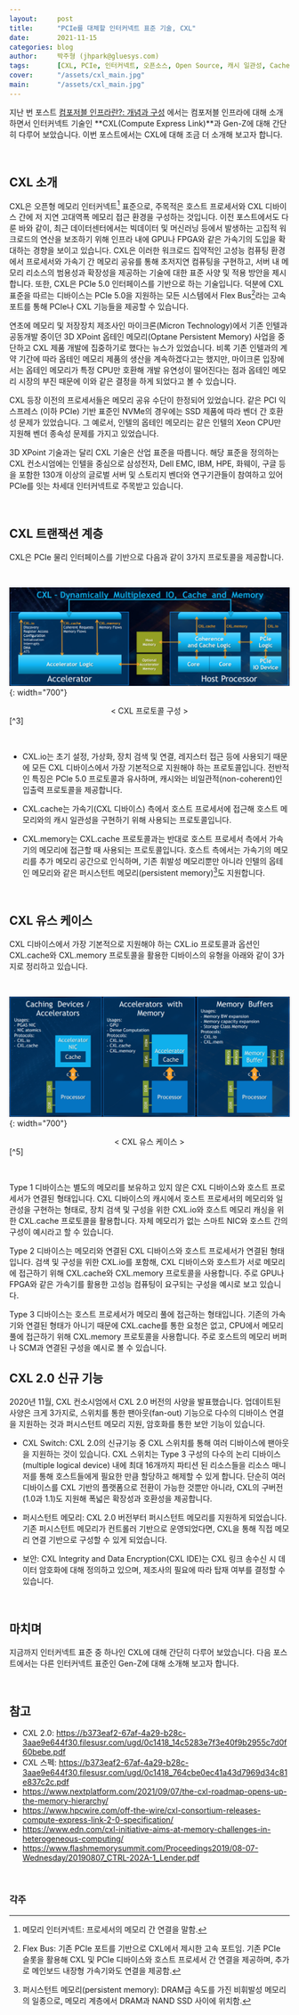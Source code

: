 ```yaml
---
layout:     post
title:      "PCIe를 대체할 인터커넥트 표준 기술, CXL"
date:       2021-11-15
categories: blog
author:     박주형 (jhpark@gluesys.com)
tags:       [CXL, PCIe, 인터커넥트, 오픈소스, Open Source, 캐시 일관성, Cache Coherence, 옵테인, Optane]
cover:      "/assets/cxl_main.jpg"
main:       "/assets/cxl_main.jpg"
---
```


지난 번 포스트 [컴포저블 인프라란?: 개념과 구성](https://tech.gluesys.com/blog/2021/10/22/composableinfra.html) 에서는 컴포저블 인프라에 대해 소개하면서 인터커넥트 기술인 **CXL(Compute Express Link)**과 Gen-Z에 대해 간단히 다루어 보았습니다. 이번 포스트에서는 CXL에 대해 조금 더 소개해 보고자 합니다.  
  
&nbsp;
  
## CXL 소개  
  
CXL은 오픈형 메모리 인터커넥트[^1] 표준으로, 주목적은 호스트 프로세서와 CXL 디바이스 간에 저 지연 고대역폭 메모리 접근 환경을 구성하는 것입니다. 이전 포스트에서도 다룬 바와 같이, 최근 데이터센터에서는 빅데이터 및 머신러닝 등에서 발생하는 고집적 워크로드의 연산을 보조하기 위해 인프라 내에 GPU나 FPGA와 같은 가속기의 도입을 확대하는 경향을 보이고 있습니다. CXL은 이러한 워크로드 집약적인 고성능 컴퓨팅 환경에서 프로세서와 가속기 간 메모리 공유를 통해 초저지연 컴퓨팅을 구현하고, 서버 내 메모리 리소스의 범용성과 확장성을 제공하는 기술에 대한 표준 사양 및 적용 방안을 제시합니다. 또한, CXL은 PCIe 5.0 인터페이스를 기반으로 하는 기술입니다. 덕분에 CXL 표준을 따르는 디바이스는 PCIe 5.0을 지원하는 모든 시스템에서 Flex Bus[^2]라는 고속 포트를 통해 PCIe나 CXL 기능들을 제공할 수 있습니다.  
  
연초에 메모리 및 저장장치 제조사인 마이크론(Micron Technology)에서 기존 인텔과 공동개발 중이던 3D XPoint 옵테인 메모리(Optane Persistent Memory) 사업을 중단하고 CXL 제품 개발에 집중하기로 했다는 뉴스가 있었습니다. 비록 기존 인텔과의 계약 기간에 따라 옵테인 메모리 제품의 생산을 계속하겠다고는 했지만, 마이크론 입장에서는 옵테인 메모리가 특정 CPU만 호환해 개발 유연성이 떨어진다는 점과 옵테인 메모리 시장의 부진 때문에 이와 같은 결정을 하게 되었다고 볼 수 있습니다.  
  
CXL 등장 이전의 프로세서들은 메모리 공유 수단이 한정되어 있었습니다. 같은 PCI 익스프레스 (이하 PCIe) 기반 표준인 NVMe의 경우에는 SSD 제품에 따라 벤더 간 호환성 문제가 있었습니다. 그 예로서, 인텔의 옵테인 메모리는 같은 인텔의 Xeon CPU만 지원해 벤더 종속성 문제를 가지고 있었습니다.  
  
3D XPoint 기술과는 달리 CXL 기술은 산업 표준을 따릅니다. 해당 표준을 정의하는 CXL 컨소시엄에는 인텔을 중심으로 삼성전자, Dell EMC, IBM, HPE, 화웨이, 구글 등을 포함한 130개 이상의 글로벌 서버 및 스토리지 벤더와 연구기관들이 참여하고 있어 PCIe를 잇는 차세대 인터커넥트로 주목받고 있습니다.  
  
&nbsp;
  
## CXL 트랜잭션 계층  
  
CXL은 PCIe 물리 인터페이스를 기반으로 다음과 같이 3가지 프로토콜을 제공합니다.  
  
&nbsp;
  
![Alt text](/assets/cxl_protocol.png){: width="700"}
<center>&#60; CXL 프로토콜 구성 &#62;</center>
[^3]
  
&nbsp;
  
 * CXL.io는 초기 설정, 가상화, 장치 검색 및 연결, 레지스터 접근 등에 사용되기 때문에 모든 CXL 디바이스에서 가장 기본적으로 지원해야 하는 프로토콜입니다. 전반적인 특징은 PCIe 5.0 프로토콜과 유사하며, 캐시와는 비일관적(non-coherent)인 입출력 프로토콜을 제공합니다.  
  
 * CXL.cache는 가속기(CXL 디바이스) 측에서 호스트 프로세서에 접근해 호스트 메모리와의 캐시 일관성을 구현하기 위해 사용되는 프로토콜입니다.  
  
 * CXL.memory는 CXL.cache 프로토콜과는 반대로 호스트 프로세서 측에서 가속기의 메모리에 접근할 때 사용되는 프로토콜입니다. 호스트 측에서는 가속기의 메모리를 추가 메모리 공간으로 인식하며, 기존 휘발성 메모리뿐만 아니라 인텔의 옵테인 메모리와 같은 퍼시스턴트 메모리(persistent memory)[^4]도 지원합니다.  
  
&nbsp;
  
## CXL 유스 케이스
  
CXL 디바이스에서 가장 기본적으로 지원해야 하는 CXL.io 프로토콜과 옵션인 CXL.cache와 CXL.memory 프로토콜을 활용한 디바이스의 유형을 아래와 같이 3가지로 정리하고 있습니다.  
  
&nbsp;
  
![Alt text](/assets/cxl_usecase.png){: width="700"}
<center>&#60; CXL 유스 케이스 &#62;</center>
[^5]
  
&nbsp;
  
Type 1 디바이스는 별도의 메모리를 보유하고 있지 않은 CXL 디바이스와 호스트 프로세서가 연결된 형태입니다. CXL 디바이스의 캐시에서 호스트 프로세서의 메모리와 일관성을 구현하는 형태로, 장치 검색 및 구성을 위한 CXL.io와 호스트 메모리 캐싱을 위한 CXL.cache 프로토콜을 활용합니다. 자체 메모리가 없는 스마트 NIC와 호스트 간의 구성이 예시라고 할 수 있습니다.  
  
Type 2 디바이스는 메모리와 연결된 CXL 디바이스와 호스트 프로세서가 연결된 형태입니다. 검색 및 구성을 위한 CXL.io를 포함해, CXL 디바이스와 호스트가 서로 메모리에 접근하기 위해 CXL.cache와 CXL.memory 프로토콜을 사용합니다. 주로 GPU나 FPGA와 같은 가속기를 활용한 고성능 컴퓨팅이 요구되는 구성을 예시로 보고 있습니다.  
  
Type 3 디바이스는 호스트 프로세서가 메모리 풀에 접근하는 형태입니다. 기존의 가속기와 연결된 형태가 아니기 때문에 CXL.cache를 통한 요청은 없고, CPU에서 메모리 풀에 접근하기 위해 CXL.memory 프로토콜을 사용합니다. 주로 호스트의 메모리 버퍼나 SCM과 연결된 구성을 예시로 볼 수 있습니다.  
  
## CXL 2.0 신규 기능
  
2020년 11월, CXL 컨소시엄에서 CXL 2.0 버전의 사양을 발표했습니다. 업데이트된 사양은 크게 3가지로, 스위치를 통한 팬아웃(fan-out) 기능으로 다수의 디바이스 연결을 지원하는 것과 퍼시스턴트 메모리 지원, 암호화를 통한 보안 기능이 있습니다.  
  
 * CXL Switch: CXL 2.0의 신규기능 중 CXL 스위치를 통해 여러 디바이스에 팬아웃을 지원하는 것이 있습니다. CXL 스위치는 Type 3 구성의 다수의 논리 디바이스(multiple logical device) 내에 최대 16개까지 파티션 된 리소스들을 리소스 매니저를 통해 호스트들에게 필요한 만큼 할당하고 해제할 수 있게 합니다. 단순히 여러 디바이스를 CXL 기반의 플랫폼으로 전환이 가능한 것뿐만 아니라, CXL의 구버전(1.0과 1.1)도 지원해 폭넓은 확장성과 호환성을 제공합니다.  
  
 * 퍼시스턴트 메모리: CXL 2.0 버전부터 퍼시스턴트 메모리를 지원하게 되었습니다. 기존 퍼시스턴트 메모리가 컨트롤러 기반으로 운영되었다면, CXL을 통해 직접 메모리 연결 기반으로 구성할 수 있게 되었습니다.  
  
 * 보안: CXL Integrity and Data Encryption(CXL IDE)는 CXL 링크 송수신 시 데이터 암호화에 대해 정의하고 있으며, 제조사의 필요에 따라 탑재 여부를 결정할 수 있습니다.  
  
&nbsp;
  
## 마치며
  
지금까지 인터커넥트 표준 중 하나인 CXL에 대해 간단히 다루어 보았습니다. 다음 포스트에서는 다른 인터커넥트 표준인 Gen-Z에 대해 소개해 보고자 합니다.  
  
&nbsp;
  
## 참고
  
 * CXL 2.0: https://b373eaf2-67af-4a29-b28c-3aae9e644f30.filesusr.com/ugd/0c1418_14c5283e7f3e40f9b2955c7d0f60bebe.pdf
 * CXL 스펙: https://b373eaf2-67af-4a29-b28c-3aae9e644f30.filesusr.com/ugd/0c1418_764cbe0ec41a43d7969d34c81e837c2c.pdf
 * https://www.nextplatform.com/2021/09/07/the-cxl-roadmap-opens-up-the-memory-hierarchy/
 * https://www.hpcwire.com/off-the-wire/cxl-consortium-releases-compute-express-link-2-0-specification/
 * https://www.edn.com/cxl-initiative-aims-at-memory-challenges-in-heterogeneous-computing/
 * https://www.flashmemorysummit.com/Proceedings2019/08-07-Wednesday/20190807_CTRL-202A-1_Lender.pdf
  
&nbsp;

### 각주
  
[^1]: 메모리 인터커넥트: 프로세서의 메모리 간 연결을 말함.
[^2]: Flex Bus: 기존 PCIe 포트를 기반으로 CXL에서 제시한 고속 포트임. 기존 PCIe 슬롯을 활용해 CXL 및 PCIe 디바이스와 호스트 프로세서 간 연결을 제공하며, 추가로 메인보드 내장형 가속기와도 연결을 제공함.
[^3]: 출처: Compute Express Link (CXL) a Coherent Interface for Ultra High Speed Transfers, Kurt Lender, CXL Marketing Work Group Intel Corporation, Flash Memory Summit 2019 Santa Clara, p.8.
[^4]: 퍼시스턴트 메모리(persistent memory): DRAM급 속도를 가진 비휘발성 메모리의 일종으로, 메모리 계층에서 DRAM과 NAND SSD 사이에 위치함.
[^5]: 출처: Compute Express Link (CXL) a Coherent Interface for Ultra High Speed Transfers, Kurt Lender, CXL Marketing Work Group Intel Corporation, Flash Memory Summit 2019 Santa Clara, p.15.